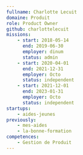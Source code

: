 ```yaml
---
fullname: Charlotte Lecuit
domaine: Produit
role: Product Owner
github: charlottelecuit
missions:
    - start: 2018-05-14
      end: 2019-06-30
      employer: dinum
      status: admin
    - start: 2020-04-01
      end: 2021-12-31
      employer: Octo
      status: independent
    - start: 2021-12-01
      end: 2023-01-31
      employer: Octo
      status: independent
startups:
    - aides-jeunes
previously:
    - mes-aides
    - la-bonne-formation
competences:
    - Gestion de Produit
---
```

